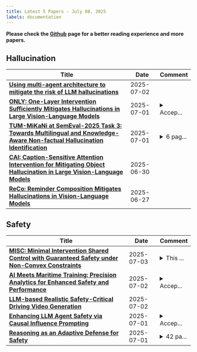 ```yaml
---
title: Latest 5 Papers - July 08, 2025
labels: documentation
---
```

**Please check the [Github](https://github.com/dingyue772/DailyArxiv) page for a better reading experience and more papers.**

## Hallucination
| **Title** | **Date** | **Comment** |
| --- | --- | --- |
| **[Using multi-agent architecture to mitigate the risk of LLM hallucinations](http://arxiv.org/abs/2507.01446v1)** | 2025-07-02 |  |
| **[ONLY: One-Layer Intervention Sufficiently Mitigates Hallucinations in Large Vision-Language Models](http://arxiv.org/abs/2507.00898v1)** | 2025-07-01 | <details><summary>Accep...</summary><p>Accepted by ICCV 2025. Project page: https://zifuwan.github.io/ONLY/</p></details> |
| **[TUM-MiKaNi at SemEval-2025 Task 3: Towards Multilingual and Knowledge-Aware Non-factual Hallucination Identification](http://arxiv.org/abs/2507.00579v1)** | 2025-07-01 | <details><summary>6 pag...</summary><p>6 pages, 3 figures, SemEval-2025 Task 3, ACL</p></details> |
| **[CAI: Caption-Sensitive Attention Intervention for Mitigating Object Hallucination in Large Vision-Language Models](http://arxiv.org/abs/2506.23590v1)** | 2025-06-30 |  |
| **[ReCo: Reminder Composition Mitigates Hallucinations in Vision-Language Models](http://arxiv.org/abs/2506.22636v1)** | 2025-06-27 |  |

## Safety
| **Title** | **Date** | **Comment** |
| --- | --- | --- |
| **[MISC: Minimal Intervention Shared Control with Guaranteed Safety under Non-Convex Constraints](http://arxiv.org/abs/2507.02438v1)** | 2025-07-03 | <details><summary>This ...</summary><p>This work has been submitted to the IEEE for possible publication</p></details> |
| **[AI Meets Maritime Training: Precision Analytics for Enhanced Safety and Performance](http://arxiv.org/abs/2507.01274v1)** | 2025-07-02 | <details><summary>Accep...</summary><p>Accepted and Presented at 11th International Maritime Science Conference</p></details> |
| **[LLM-based Realistic Safety-Critical Driving Video Generation](http://arxiv.org/abs/2507.01264v1)** | 2025-07-02 |  |
| **[Enhancing LLM Agent Safety via Causal Influence Prompting](http://arxiv.org/abs/2507.00979v1)** | 2025-07-01 | <details><summary>Accep...</summary><p>Accepted at ACL 2025 Findings, Source code: https://github.com/HahmDY/causal_influence_prompting.git</p></details> |
| **[Reasoning as an Adaptive Defense for Safety](http://arxiv.org/abs/2507.00971v1)** | 2025-07-01 | <details><summary>42 pa...</summary><p>42 pages, 11 Figures, 7 Tables</p></details> |

